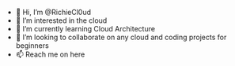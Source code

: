 - 👋 Hi, I’m @RichieCl0ud
- 👀 I’m interested in the cloud
- 🌱 I’m currently learning Cloud Architecture
- 💞️ I’m looking to collaborate on any cloud and coding projects for beginners
- 📫 Reach me on here

<!---
RichieCl0ud/RichieCl0ud is a ✨ special ✨ repository because its `README.md` (this file) appears on your GitHub profile.
You can click the Preview link to take a look at your changes.
--->
